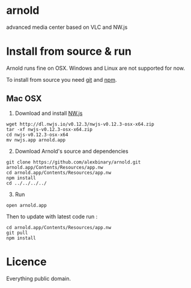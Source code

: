 # arnold
advanced media center based on VLC and NW.js

# Install from source & run

Arnold runs fine on OSX. Windows and Linux are not supported for now.

To install from source you need [git](http://git-scm.com/download/mac) and [npm](https://nodejs.org/dist/v5.0.0/node-v5.0.0.pkg).

## Mac OSX

1. Download and install [NW.js](http://nwjs.io)
```
wget http://dl.nwjs.io/v0.12.3/nwjs-v0.12.3-osx-x64.zip
tar -xf nwjs-v0.12.3-osx-x64.zip
cd nwjs-v0.12.3-osx-x64
mv nwjs.app arnold.app
```

2. Download Arnold's source and dependencies
```
git clone https://github.com/alexbinary/arnold.git arnold.app/Contents/Resources/app.nw
cd arnold.app/Contents/Resources/app.nw
npm install
cd ../../../../
```

3. Run
```
open arnold.app
```

Then to update with latest code run :

```
cd arnold.app/Contents/Resources/app.nw
git pull
npm install
```

# Licence

Everything public domain.

